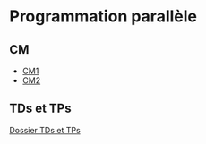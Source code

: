 # Programmation parallèle

## CM

- [CM1](./CM/Cours_1.pdf)
- [CM2](./CM/Cours_2.pdf)

## TDs et TPs

[Dossier TDs et TPs](./Para%20-%20TP%20et%20TD/README.md)
